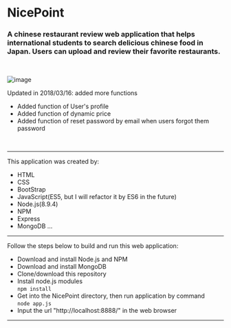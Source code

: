 # NicePoint
### A chinese restaurant review web application that helps international students to search delicious chinese food in Japan. Users can upload and review their favorite restaurants.
<br>

 ![image](screenshot/screenShot1.gif)
 
 Updated in 2018/03/16: added more functions
 <br>
 
 <ul>
   <li> Added function of User's profile </li>
   <li> Added function of dynamic price </li>
   <li> Added function of reset password by email when users forgot them password </li>
 </ul>
 <br>
 
<hr>
This application was created by: 
<br>

* HTML
* CSS
* BootStrap
* JavaScript(ES5, but I will refactor it by ES6 in the future)
* Node.js(8.9.4)
* NPM
* Express
* MongoDB
...
<hr>
Follow the steps below to build and run this web application:
<br>

* Download and install Node.js and NPM
* Download and install MongoDB
* Clone/download this repository
* Install node.js modules <br>
`npm install`   
* Get into the NicePoint directory, then run application by command <br>
`node app.js`  
* Input the url "http://localhost:8888/" in the web browser
<hr>


